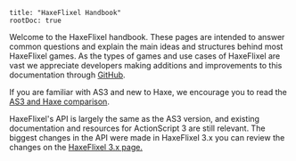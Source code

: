 ```
title: "HaxeFlixel Handbook"
rootDoc: true
```

Welcome to the HaxeFlixel handbook. These pages are intended to answer common questions and explain the main ideas and structures behind most HaxeFlixel games.
As the types of games and use cases of HaxeFlixel are vast we appreciate developers making additions and improvements to this documentation through [GitHub](https://github.com/HaxeFlixel/flixel-docs).

If you are familiar with AS3 and new to Haxe, we encourage you to read the [AS3 and Haxe comparison](http://books.openfl.org/as3-conversion-guide/comparing-haxe-and-actionscript/overview.html).

HaxeFlixel's API is largely the same as the AS3 version, and existing documentation and resources for ActionScript 3 are still relevant.
The biggest changes in the API were made in HaxeFlixel 3.x you can review the changes on the [HaxeFlixel 3.x page.](/documentation/haxeflixel-3-x)
